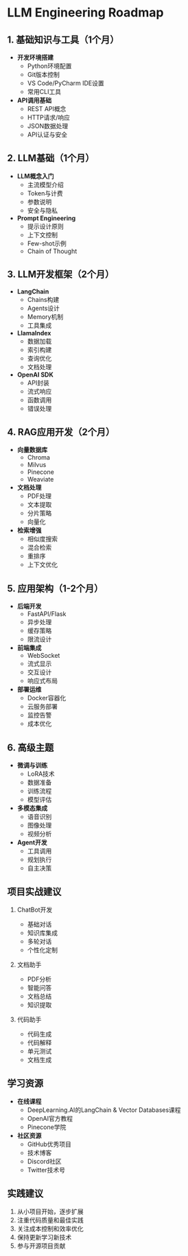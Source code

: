 # LLM Engineering Roadmap 

## 1. 基础知识与工具（1个月）
- **开发环境搭建**
  - Python环境配置
  - Git版本控制
  - VS Code/PyCharm IDE设置
  - 常用CLI工具
- **API调用基础**
  - REST API概念
  - HTTP请求/响应
  - JSON数据处理
  - API认证与安全

## 2. LLM基础（1个月）
- **LLM概念入门**
  - 主流模型介绍
  - Token与计费
  - 参数说明
  - 安全与隐私
- **Prompt Engineering**
  - 提示设计原则
  - 上下文控制
  - Few-shot示例
  - Chain of Thought

## 3. LLM开发框架（2个月）
- **LangChain**
  - Chains构建
  - Agents设计
  - Memory机制
  - 工具集成
- **LlamaIndex**
  - 数据加载
  - 索引构建
  - 查询优化
  - 文档处理
- **OpenAI SDK**
  - API封装
  - 流式响应
  - 函数调用
  - 错误处理

## 4. RAG应用开发（2个月）
- **向量数据库**
  - Chroma
  - Milvus
  - Pinecone
  - Weaviate
- **文档处理**
  - PDF处理
  - 文本提取
  - 分片策略
  - 向量化
- **检索增强**
  - 相似度搜索
  - 混合检索
  - 重排序
  - 上下文优化

## 5. 应用架构（1-2个月）
- **后端开发**
  - FastAPI/Flask
  - 异步处理
  - 缓存策略
  - 限流设计
- **前端集成**
  - WebSocket
  - 流式显示
  - 交互设计
  - 响应式布局
- **部署运维**
  - Docker容器化
  - 云服务部署
  - 监控告警
  - 成本优化

## 6. 高级主题
- **微调与训练**
  - LoRA技术
  - 数据准备
  - 训练流程
  - 模型评估
- **多模态集成**
  - 语音识别
  - 图像处理
  - 视频分析
- **Agent开发**
  - 工具调用
  - 规划执行
  - 自主决策

## 项目实战建议
1. ChatBot开发
   - 基础对话
   - 知识库集成
   - 多轮对话
   - 个性化定制

2. 文档助手
   - PDF分析
   - 智能问答
   - 文档总结
   - 知识提取

3. 代码助手
   - 代码生成
   - 代码解释
   - 单元测试
   - 文档生成

## 学习资源
- **在线课程**
  - DeepLearning.AI的LangChain & Vector Databases课程
  - OpenAI官方教程
  - Pinecone学院
- **社区资源**
  - GitHub优秀项目
  - 技术博客
  - Discord社区
  - Twitter技术号

## 实践建议
1. 从小项目开始，逐步扩展
2. 注重代码质量和最佳实践
3. 关注成本控制和效率优化
4. 保持更新学习新技术
5. 参与开源项目贡献

